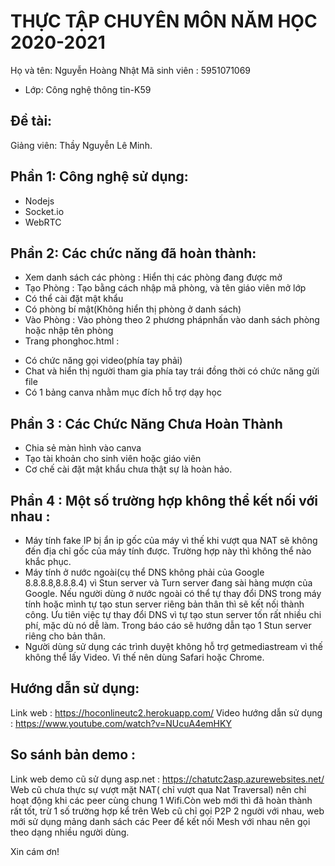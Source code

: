 # THỰC TẬP CHUYÊN MÔN NĂM HỌC 2020-2021
Họ và tên: Nguyễn Hoàng Nhật
Mã sinh viên : 5951071069     
* Lớp: Công nghệ thông tin-K59

## Đề tài: 
Giảng viên: Thầy Nguyễn Lê Minh. 

## Phần 1: Công nghệ sử dụng:
- Nodejs
- Socket.io
- WebRTC
## Phần 2: Các chức năng đã hoàn thành:
- Xem danh sách các phòng : Hiển thị các phòng đang được mở 
- Tạo Phòng : Tạo bằng cách nhập mã phòng, và tên giáo viên mở lớp
- Có thể cài đặt mật khẩu
- Có phòng bí mật(Không hiển thị phòng ở danh sách)
- Vào Phòng : Vào phòng theo 2 phương phápnhấn vào danh sách phòng hoặc nhập tên phòng
- Trang phonghoc.html : 
+ Có chức năng gọi video(phía tay phải)
+ Chat và hiển thị người tham gia phía tay trái đồng thời có chức năng gửi file
+ Có 1 bảng canva nhằm mục đích hỗ trợ dạy học
## Phần 3 : Các Chức Năng Chưa Hoàn Thành
- Chia sẻ màn hình vào canva
- Tạo tài khoản cho sinh viên hoặc giáo viên
- Cơ chế cài đặt mật khẩu chưa thật sự là hoàn hảo.
## Phần 4 :  Một số trường hợp không thể kết nối với nhau : 
- Máy tính fake IP bị ẩn ip gốc của máy vì thế khi vượt qua NAT sẽ không đến địa chỉ gốc của máy tính được. Trường hợp này thì không thể nào khắc phục.
- Máy tính ở nước ngoài(cụ thể DNS không phải của Google 8.8.8.8,8.8.8.4) vì Stun server và Turn server đang sài hàng mượn của Google. Nếu người dùng ở nước ngoài có thể tự thay đổi DNS trong máy tính hoặc mình tự tạo stun server riêng bản thân thì sẽ kết nối thành công. Ưu tiên việc tự thay đổi DNS vì tự tạo stun server tốn rất nhiều chi phí, mặc dù nó dễ làm. Trong báo cáo sẽ hướng dẫn tạo 1 Stun server riêng cho bản thân.
- Người dùng sử dụng các trình duyệt không hỗ trợ getmediastream vì thế không thể lấy Video. Vì thế nên dùng Safari hoặc Chrome.
## Hướng dẫn sử dụng:
Link web : https://hoconlineutc2.herokuapp.com/
Video hướng dẫn sử dụng : https://www.youtube.com/watch?v=NUcuA4emHKY
## So sánh bản demo : 
Link web demo cũ sử dụng asp.net : https://chatutc2asp.azurewebsites.net/ 
Web cũ chưa thực sự vượt mặt NAT( chỉ vượt qua Nat Traversal) nên chỉ hoạt động khi các peer cùng chung 1 Wifi.Còn web mới thì đã hoàn thành rất tốt, trừ 1 số trường hợp kể trên
Web cũ chỉ gọi P2P 2 người với nhau, web mới sử dụng mảng danh sách các Peer để kết nối Mesh với nhau nên gọi theo dạng nhiều người dùng.


Xin cám ơn!
